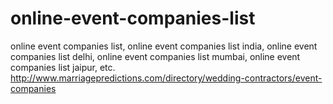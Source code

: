 # online-event-companies-list
online event companies list, online event companies list india, online event companies list delhi, online event companies list mumbai, online event companies list jaipur, etc. http://www.marriagepredictions.com/directory/wedding-contractors/event-companies

